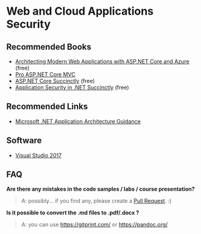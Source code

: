# Web and Cloud Applications Security

## Recommended Books
- [Architecting Modern Web Applications with ASP.NET Core and Azure](https://blogs.msdn.microsoft.com/dotnet/2017/08/09/web-apps-aspnetcore-architecture-guidance/) (free)
- [Pro ASP.NET Core MVC](http://www.apress.com/us/book/9781484203989)
- [ASP.NET Core Succinctly](https://www.syncfusion.com/resources/techportal/details/ebooks/ASP_NET_Core_Succinctly) (free)
- [Application Security in .NET Succinctly](https://www.syncfusion.com/resources/techportal/details/ebooks/Application_Security_in_NET_Succinctly) (free)

## Recommended Links
- [Microsoft .NET Application Architecture Guidance](https://www.microsoft.com/net/learn/architecture)

## Software
- [Visual Studio 2017](https://www.visualstudio.com/downloads/)

## FAQ

**Are there any mistakes in the code samples / labs / course presentation?**

>A: possibly... if you find any, please create a [Pull Request](https://help.github.com/articles/about-pull-requests/). :)

**Is it possible to convert the .md files to .pdf/.docx ?**

>A: you can use https://gitprint.com/ or https://pandoc.org/
